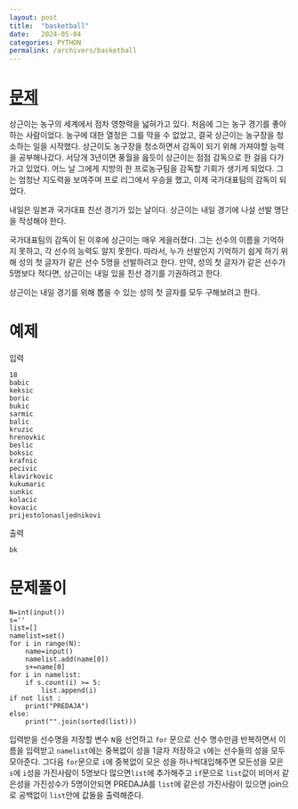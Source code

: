 ```yaml
---
layout: post
title:  "basketball"
date:   2024-05-04 
categories: PYTHON
permalink: /archivers/basketball
---
```

[문제]: https://www.acmicpc.net/problem/1159
# [문제]
상근이는 농구의 세계에서 점차 영향력을 넓혀가고 있다. 처음에 그는 농구 경기를 좋아하는 사람이었다. 농구에 대한 열정은 그를 막을 수 없었고, 결국 상근이는 농구장을 청소하는 일을 시작했다. 상근이도 농구장을 청소하면서 감독이 되기 위해 가져야할 능력을 공부해나갔다. 서당개 3년이면 풍월을 읊듯이 상근이는 점점 감독으로 한 걸음 다가가고 있었다. 어느 날 그에게 지방의 한 프로농구팀을 감독할 기회가 생기게 되었다. 그는 엄청난 지도력을 보여주며 프로 리그에서 우승을 했고, 이제 국가대표팀의 감독이 되었다.

내일은 일본과 국가대표 친선 경기가 있는 날이다. 상근이는 내일 경기에 나설 선발 명단을 작성해야 한다.

국가대표팀의 감독이 된 이후에 상근이는 매우 게을러졌다. 그는 선수의 이름을 기억하지 못하고, 각 선수의 능력도 알지 못한다. 따라서, 누가 선발인지 기억하기 쉽게 하기 위해 성의 첫 글자가 같은 선수 5명을 선발하려고 한다. 만약, 성의 첫 글자가 같은 선수가 5명보다 적다면, 상근이는 내일 있을 친선 경기를 기권하려고 한다.

상근이는 내일 경기를 위해 뽑을 수 있는 성의 첫 글자를 모두 구해보려고 한다.

# 예제
입력
```
18
babic
keksic
boric
bukic
sarmic
balic
kruzic
hrenovkic
beslic
boksic
krafnic
pecivic
klavirkovic
kukumaric
sunkic
kolacic
kovacic
prijestolonasljednikovi
```
출력
```
bk
```
# 문제풀이
```
N=int(input())
s=''
list=[]
namelist=set()
for i in range(N):
    name=input()
    namelist.add(name[0])
    s+=name[0]
for i in namelist:
    if s.count(i) >= 5:
        list.append(i)
if not list :
    print("PREDAJA")
else:
    print("".join(sorted(list)))
```
입력받을 선수명을 저장할 변수 `N`을 선언하고 `for` 문으로 선수 명수만큼 반복하면서 이름을 입력받고 
`namelist`에는 중복없이 성을 1글자 저장하고 `s`에는 선수들의 성을 모두모아준다.
그다음 `for`문으로 `i`에 중복없이 모은 성을 하나씩대입해주면 모든성을 모은 `s`에 `i`성을 가진사람이 5명보다 많으면`list`에 추가해주고
`if`문으로 `list`값이 비어서 같은성을 가진성수가 5명이안되면 PREDAJA를 `list`에 같은성 가진사람이 있으면 join으로 공백없이 `list`안에 값들을 출력해준다.
